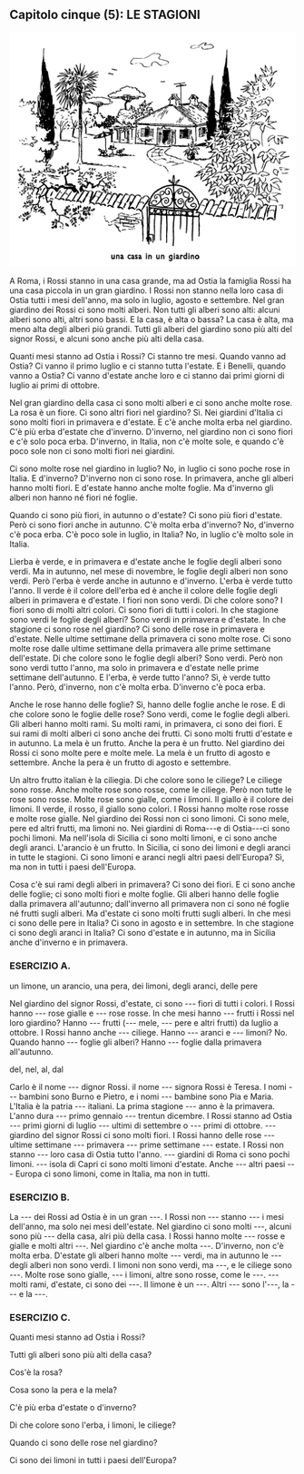 ## Capitolo cinque (5): LE STAGIONI

![](../images/c5.1.png)

A Roma, i Rossi stanno in una casa grande, ma ad Ostia la famiglia Rossi ha una casa piccola in un gran giardino. I Rossi non stanno nella loro casa di Ostia tutti i mesi dell'anno, ma solo in luglio, agosto e settembre. Nel gran giardino dei Rossi ci sono molti alberi. Non tutti gli alberi sono alti: alcuni alberi sono alti, altri sono bassi. E la casa, è alta o bassa? La casa è alta, ma meno alta degli alberi più grandi. Tutti gli alberi del giardino sono più alti del signor Rossi, e alcuni sono anche più alti della casa.

Quanti mesi stanno ad Ostia i Rossi? Ci stanno tre mesi. Quando vanno ad Ostia? Ci vanno il primo luglio e ci stanno tutta l'estate. E i Benelli, quando vanno a Ostia? Ci vanno d'estate anche loro e ci stanno dai primi giorni di luglio ai primi di ottobre.

Nel gran giardino della casa ci sono molti alberi e ci sono anche molte rose. La rosa è un fiore. Ci sono altri fiori nel giardino? Sì. Nei giardini d'Italia ci sono molti fiori in primavera e d'estate. E c'è anche molta erba nel giardino. C'è più erba d'estate che d'inverno. D'inverno, nel giardino non ci sono fiori e c'è solo poca erba. D'inverno, in Italia, non c'è molte sole, e quando c'è poco sole non ci sono molti fiori nei giardini.

Ci sono molte rose nel giardino in luglio? No, in luglio ci sono poche rose in Italia. E d'inverno? D'inverno non ci sono rose. In primavera, anche gli alberi hanno molti fiori. E d'estate hanno anche molte foglie. Ma d'inverno gli alberi non hanno né fiori né foglie.

Quando ci sono più fiori, in autunno o d'estate? Ci sono più fiori d'estate. Però ci sono fiori anche in autunno. C'è molta erba d'inverno? No, d'inverno c'è poca erba. C'è poco sole in luglio, in Italia? No, in luglio c'è molto sole in Italia.

Lìerba è verde, e in primavera e d'estate anche le foglie degli alberi sono verdi. Ma in autunno, nel mese di novembre, le foglie degli alberi non sono verdi. Però l'erba è verde anche in autunno e d'inverno. L'erba è verde tutto l'anno. Il verde è il colore dell'erba ed è anche il colore delle foglie degli alberi in primavera e d'estate. I fiori non sono verdi. Di che colore sono? I fiori sono di molti altri colori. Ci sono fiori di tutti i colori. In che stagione sono verdi le foglie degli alberi? Sono verdi in primavera e d'estate. In che stagione ci sono rose nel giardino? Ci sono delle rose in primavera e d'estate. Nelle ultime settimane della primavera ci sono molte rose. Ci sono molte rose dalle ultime settimane della primavera alle prime settimane dell'estate. Di che colore sono le foglie degli alberi? Sono verdi. Però non sono verdi tutto l'anno, ma solo in primavera e d'estate nelle prime settimane dell'autunno. E l'erba, è verde tutto l'anno? Sì, è verde tutto l'anno. Però, d'inverno, non c'è molta erba. D'inverno c'è poca erba.

Anche le rose hanno delle foglie? Sì, hanno delle foglie anche le rose. E di che colore sono le foglie delle rose? Sono verdi, come le foglie degli alberi. Gli alberi hanno molti rami. Su molti rami, in primavera, ci sono dei fiori. E sui rami di molti alberi ci sono anche dei frutti. Ci sono molti frutti d'estate e in autunno. La mela è un frutto. Anche la pera è un frutto. Nel giardino dei Rossi ci sono molte pere e molte mele. La mela è un frutto di agosto e settembre. Anche la pera è un frutto di agosto e settembre.

Un altro frutto italian è la ciliegia. Di che colore sono le ciliege? Le ciliege sono rosse. Anche molte rose sono rosse, come le ciliege. Però non tutte le rose sono rosse. Molte rose sono gialle, come i limoni. Il giallo è il colore dei limoni. Il verde, il rosso, il giallo sono colori. I Rossi hanno molte rose rosse e molte rose gialle. Nel giardino dei Rossi non ci sono limoni. Ci sono mele, pere ed altri frutti, ma limoni no. Nei giardini di Roma---e di Ostia---ci sono pochi limoni. Ma nell'isola di Sicilia ci sono molti limoni, e ci sono anche degli aranci. L'arancio è un frutto. In Sicilia, ci sono dei limoni e degli aranci in tutte le stagioni. Ci sono limoni e aranci negli altri paesi dell'Europa? Sì, ma non in tutti i paesi dell'Europa.

Cosa c'è sui rami degli alberi in primavera? Ci sono dei fiori. E ci sono anche delle foglie; ci sono molti fiori e molte foglie. Gli alberi hanno delle foglie dalla primavera all'autunno; dall'inverno all primavera non ci sono né foglie né frutti sugli alberi. Ma d'estate ci sono molti frutti sugli alberi. In che mesi ci sono delle pere in Italia? Ci sono in agosto e in settembre. In che stagione ci sono degli aranci in Italia? Ci sono d'estate e in autunno, ma in Sicilia anche d'inverno e in primavera.



### ESERCIZIO A.

un limone, un arancio, una pera, dei limoni, degli aranci, delle pere

Nel giardino del signor Rossi, d'estate, ci sono --- fiori di tutti i colori. I Rossi hanno --- rose gialle e --- rose rosse. In che mesi hanno --- frutti i Rossi nel loro giardino? Hanno --- frutti (--- mele, --- pere e altri frutti) da luglio a ottobre. I Rossi hanno anche --- ciliege. Hanno --- aranci e --- limoni? No. Quando hanno --- foglie gli alberi? Hanno --- foglie dalla primavera all'autunno.

del, nel, al, dal

Carlo è il nome --- dignor Rossi. il nome --- signora Rossi è Teresa. I nomi --- bambini sono Burno e Pietro, e i nomi --- bambine sono Pia e Maria. L'Italia è la patria --- italiani. La prima stagione --- anno è la primavera. L'anno dura --- primo gennaio --- trentun dicembre. I Rossi stanno ad Ostia --- primi giorni di luglio --- ultimi di settembre o --- primi di ottobre. --- giardino del signor Rossi ci sono molti fiori. I Rossi hanno delle rose --- ultime settimane --- primavera --- prime settimane --- estate. I Rossi non stanno --- loro casa di Ostia tutto l'anno. --- giardini di Roma ci sono pochi limoni. --- isola di Capri ci sono molti limoni d'estate. Anche --- altri paesi --- Europa ci sono limoni, come in Italia, ma non in tutti.



### ESERCIZIO B.

La --- dei Rossi ad Ostia è in un gran ---. I Rossi non --- stanno --- i mesi dell'anno, ma solo nei mesi dell'estate. Nel giardino ci sono molti ---, alcuni sono più --- della casa, alri più della casa. I Rossi hanno molte --- rosse e gialle e molti altri ---. Nel giardino c'è anche molta ---. D'inverno, non c'è molta erba. D'estate gli alberi hanno molte --- verdi, ma in autunno le --- degli alberi non sono verdi. I limoni non sono verdi, ma ---, e le ciliege sono ---. Molte rose sono gialle, --- i limoni, altre sono rosse, come le ---. --- molti rami, d'estate, ci sono dei ---. Il limone è un ---. Altri --- sono l'---, la --- e la ---.



### ESERCIZIO C.

Quanti mesi stanno ad Ostia i Rossi?

Tutti gli alberi sono più alti della casa?

Cos'è la rosa?

Cosa sono la pera e la mela?

C'è più erba d'estate o d'inverno?

Di che colore sono l'erba, i limoni, le ciliege?

Quando ci sono delle rose nel giardino?

Ci sono dei limoni in tutti i paesi dell'Europa?
<!--stackedit_data:
eyJoaXN0b3J5IjpbNDQ0MTgxMTkwLC0xMTUxMjAxOTFdfQ==
-->